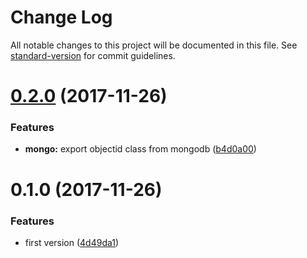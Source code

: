 # Change Log

All notable changes to this project will be documented in this file. See [standard-version](https://github.com/conventional-changelog/standard-version) for commit guidelines.

<a name="0.2.0"></a>
# [0.2.0](https://github.com/wbhob/nest-mongo/compare/v0.1.0...v0.2.0) (2017-11-26)


### Features

* **mongo:** export objectid class from mongodb ([b4d0a00](https://github.com/wbhob/nest-mongo/commit/b4d0a00))



<a name="0.1.0"></a>
# 0.1.0 (2017-11-26)


### Features

* first version ([4d49da1](https://github.com/wbhob/nest-mongo/commit/4d49da1))
